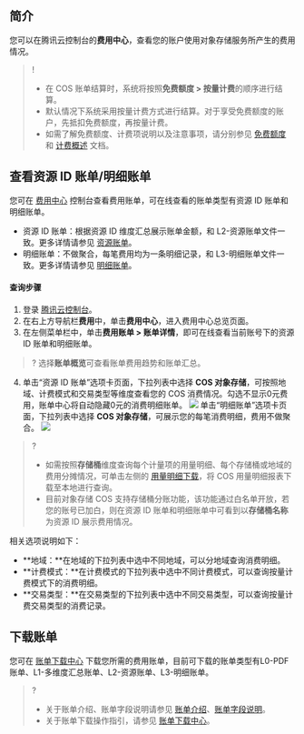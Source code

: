 ## 简介
您可以在腾讯云控制台的**费用中心**，查看您的账户使用对象存储服务所产生的费用情况。


>!
>- 在 COS 账单结算时，系统将按照**免费额度 > 按量计费**的顺序进行结算。
> - 默认情况下系统采用按量计费方式进行结算。对于享受免费额度的账户，先抵扣免费额度，再按量计费。
>- 如需了解免费额度、计费项说明以及注意事项，请分别参见 [免费额度](https://intl.cloud.tencent.com/document/product/436/6240) 和 [计费概述](https://intl.cloud.tencent.com/document/product/436/16871) 文档。



## 查看资源 ID 账单/明细账单


您可在 [费用中心](https://console.cloud.tencent.com/expense/overview) 控制台查看费用账单，可在线查看的账单类型有资源 ID 账单和明细账单。

- 资源 ID 账单：根据资源 ID 维度汇总展示账单金额，和 L2-资源账单文件一致。更多详情请参见 [资源账单](https://www.tencentcloud.com/document/product/555/7430)。
- 明细账单：不做聚合，每笔费用均为一条明细记录，和 L3-明细账单文件一致。更多详情请参见 [明细账单](https://www.tencentcloud.com/document/product/555/7430)。





<span id="XBZD"></span>



#### 查询步骤
1. 登录 [腾讯云控制台](https://console.cloud.tencent.com)。
2. 在右上方导航栏**费用**中，单击**费用中心**，进入费用中心总览页面。
3. 在左侧菜单栏中，单击**费用账单 > 账单详情**，即可在线查看当前账号下的资源 ID 账单和明细账单。
>? 选择**账单概览**可查看账单费用趋势和账单汇总。
>
4. 单击“资源 ID 账单”选项卡页面，下拉列表中选择 **COS 对象存储**，可按照地域、计费模式和交易类型等维度查看您的 COS 消费情况。勾选不显示0元费用，账单中心将自动隐藏0元的消费明细账单。
![](https://qcloudimg.tencent-cloud.cn/raw/d57e860dc2e1c482c6ba421c84cffb05.png)
单击“明细账单”选项卡页面，下拉列表中选择 **COS 对象存储**，可展示您的每笔消费明细，费用不做聚合。
![](https://qcloudimg.tencent-cloud.cn/raw/0e158dd0cf06ac91b4bbe30dfee2ca58.png)
>? 
>- 如需按照**存储桶**维度查询每个计量项的用量明细、每个存储桶或地域的费用分摊情况，可单击左侧的 [用量明细下载](https://console.cloud.tencent.com/expense/bill/dosageDownload)，将 COS 用量明细报表下载至本地进行查询。
>- 目前对象存储 COS 支持存储桶分账功能，该功能通过白名单开放，若您的账号已加白，则在资源 ID 账单和明细账单中可看到以**存储桶名称**为资源 ID 展示费用情况。
>
相关选项说明如下：
 - **地域：**在地域的下拉列表中选中不同地域，可以分地域查询消费明细。
 - **计费模式：**在计费模式的下拉列表中选中不同计费模式，可以查询按量计费模式下的消费明细。
 - **交易类型：**在交易类型的下拉列表中选中不同交易类型，可以查询按量计费交易类型的消费记录。





<span id="download"></span>

## 下载账单

您可在 [账单下载中心](https://console.cloud.tencent.com/expense/overview) 下载您所需的费用账单，目前可下载的账单类型有L0-PDF账单、L1-多维度汇总账单、L2-资源账单、L3-明细账单。

>?
>- 关于账单介绍、账单字段说明请参见 [账单介绍](https://www.tencentcloud.com/document/product/555/7430)、[账单字段说明](https://intl.cloud.tencent.com/document/product/555/37506)。
>- 关于账单下载操作指引，请参见 [账单下载中心](https://intl.cloud.tencent.com/document/product/555/44357)。


